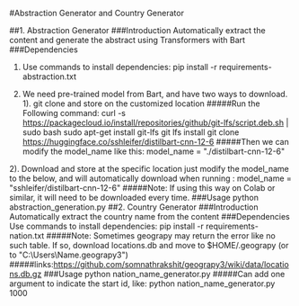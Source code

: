 #Abstraction Generator and Country Generator

##1. Abstraction Generator
###Introduction
Automatically extract the content and generate the abstract using Transformers with Bart
###Dependencies
1. Use commands to install dependencies: pip install -r requirements-abstraction.txt

2. We need pre-trained model from Bart, and have two ways to download.
1). git clone and store on the customized location
#####Run the Following command:
curl -s https://packagecloud.io/install/repositories/github/git-lfs/script.deb.sh | sudo bash
sudo apt-get install git-lfs
git lfs install
git clone https://huggingface.co/sshleifer/distilbart-cnn-12-6
#####Then we can modify the model_name like this:
model_name = "./distilbart-cnn-12-6"

2). Download and store at the specific location
just modify the model_name to the below, and will automatically download when running :
model_name = "sshleifer/distilbart-cnn-12-6"
#####Note: If using this way on Colab or similar, it will need to be downloaded every time.
###Usage
python abstraction_generation.py
##2. Country Generator
###Introduction
Automatically extract the country name from the content
###Dependencies
Use commands to install dependencies: pip install -r requirements-nation.txt
#####Note: Sometimes geograpy may return the error like no such table. If so, download locations.db and move to $HOME/.geograpy (or to "C:\Users\Name\.geograpy3") 
#####links:https://github.com/somnathrakshit/geograpy3/wiki/data/locations.db.gz
###Usage
python nation_name_generator.py
#####Can add one argument to indicate the start id, like:
python nation_name_generator.py 1000